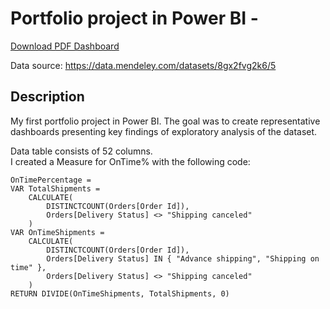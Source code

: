 # Portfolio project in Power BI - 

[Download PDF Dashboard](https://github.com/wmigurski/Portfolio-Power-BI/files/11253879/portfolio2.pdf)  

Data source: https://data.mendeley.com/datasets/8gx2fvg2k6/5  

## Description

My first portfolio project in Power BI. The goal was to create representative dashboards presenting key findings of exploratory analysis of the dataset. 

Data table consists of 52 columns.  
I created a Measure for OnTime% with the following code:

```
OnTimePercentage = 
VAR TotalShipments =
    CALCULATE(
        DISTINCTCOUNT(Orders[Order Id]),
        Orders[Delivery Status] <> "Shipping canceled"
    )
VAR OnTimeShipments =
    CALCULATE(
        DISTINCTCOUNT(Orders[Order Id]),
        Orders[Delivery Status] IN { "Advance shipping", "Shipping on time" },
        Orders[Delivery Status] <> "Shipping canceled"
    )
RETURN DIVIDE(OnTimeShipments, TotalShipments, 0)
```



